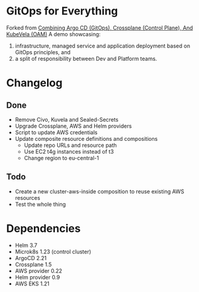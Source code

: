 # GitOps for Everything
Forked from [Combining Argo CD (GitOps), Crossplane (Control Plane), And KubeVela (OAM)](https://youtu.be/eEcgn_gU3SM)
A demo showcasing: 
1. infrastructure, managed service and application deployment based on GitOps principles, and 
2. a split of responsibility between Dev and Platform teams.

# Changelog

## Done
- Remove Civo, Kuvela and Sealed-Secrets
- Upgrade Crossplane, AWS and Helm providers
- Script to update AWS credentials
- Update composite resource definitions and compositions
  - Update repo URLs and resource path
  - Use EC2 t4g instances instead of t3
  - Change region to eu-central-1

## Todo
- Create a new cluster-aws-inside composition to reuse existing AWS resources
- Test the whole thing

# Dependencies
- Helm 3.7
- Microk8s 1.23 (control cluster)
- ArgoCD 2.21
- Crossplane 1.5
- AWS provider 0.22
- Helm provider 0.9
- AWS EKS 1.21
